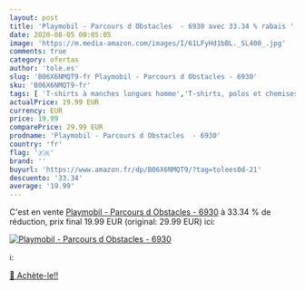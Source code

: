 ```yaml
---
layout: post
title: 'Playmobil - Parcours d Obstacles  - 6930 avec 33.34 % rabais '
date: 2020-08-05 00:05:05
image: 'https://m.media-amazon.com/images/I/61LFyHd1bBL._SL400_.jpg'
comments: true
category: ofertas
author: 'tole.es'
slug: 'B06X6NMQT9-fr Playmobil - Parcours d Obstacles - 6930'
sku: 'B06X6NMQT9-fr'
tags: [ 'T-shirts à manches longues homme','T-shirts, polos et chemises homme','Vêtements','Vêtements homme', ]
actualPrice: 19.99 EUR
currency: EUR
price: 19.99
comparePrice: 29.99 EUR
prodname: 'Playmobil - Parcours d Obstacles  - 6930'
country: 'fr'
flag: '🇫🇷'
brand: ''
buyurl: 'https://www.amazon.fr/dp/B06X6NMQT9/?tag=tolees0d-21'
descuento: '33.34'
average: '19.99'
---
```


C'est en vente [Playmobil - Parcours d Obstacles  - 6930](https://www.amazon.fr/dp/B06X6NMQT9/?tag=tolees0d-21)  à  33.34 % de réduction, prix final  19.99 EUR (original: 29.99 EUR) ici:

[![Playmobil - Parcours d Obstacles  - 6930](https://m.media-amazon.com/images/I/61LFyHd1bBL._SL400_.jpg)](https://www.amazon.fr/dp/B06X6NMQT9/?tag=tolees0d-21)

ℹ️:


[🛒 Achète-le!!](https://www.amazon.fr/dp/B06X6NMQT9/?tag=tolees0d-21)
